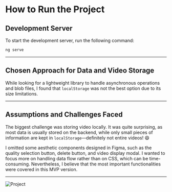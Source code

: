 # How to Run the Project

## Development Server

To start the development server, run the following command:

```sh
ng serve
```

---

## Chosen Approach for Data and Video Storage

While looking for a lightweight library to handle asynchronous operations and blob files, I found that `localStorage` was not the best option due to its size limitations.

---

## Assumptions and Challenges Faced

The biggest challenge was storing video locally. It was quite surprising, as most data is usually stored on the backend, while only small pieces of information are kept in `localStorage`—definitely not entire videos! 😄

I omitted some aesthetic components designed in Figma, such as the quality selection button, delete button, and video display modal. I wanted to focus more on handling data flow rather than on CSS, which can be time-consuming. Nevertheless, I believe that the most important functionalities were covered in this MVP version.

---

![Project](https://github.com/user-attachments/assets/30543819-77f5-4bdc-865e-54be06cdefa5)

